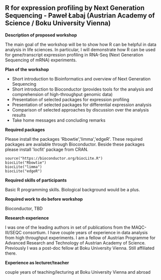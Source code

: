 ## R for expression profiling by Next Generation Sequencing - Paweł Łabaj (Austrian Academy of Science / Boku University Vienna) 
 
**Description of proposed workshop**

The main goal of the workshop will be to show how R can be helpful in data analysis in life sciences. In particular, I will demonstrate how R can be used for gene/transcript expression profiling in RNA-Seq (Next Generation Sequencing of mRNA) experiments.
 
**Plan of the workshop**

- Short introduction to Bioinformatics and overview of Next Generation Sequencing
- Short introduction to Bioconductor (provides tools for the analysis and comprehension of high-throughput genomic data)
- Presentation of selected packages for expression profiling
- Presentation of selected packages for differential expression analysis
- Comparison of selected approaches by discussion over the analysis results
- Take home messages and concluding remarks
 
**Required packages**

Please install the packages 'Rbowtie','limma','edgeR'. These required packages are available through Bioconductor. Beside these packages please install 'locfit' package from CRAN.

````{R}
source("https://bioconductor.org/biocLite.R")
biocLite("Rbowtie")
biocLite("limma")
biocLite("edgeR")
````
 
**Required skills of participants**

Basic R programming skills. Biological background would be a plus.
 
**Required work to do before workshop**

Bioconductor, TBD
 
**Research experience**

I was one of the leading authors in set of publications from the MAQC-III/SEQC consortium. I have couple years of experience in data analysis from high throughput experiments.
I am a fellow of Austrian Programme for Advanced Research and Technology of Austrian Academy of Science. Previously I was a post-doc fellow at Boku University Vienna. Still affiliated there.
 
**Experience as lecturer/teacher**

couple years of teaching/lecturing at Boku University Vienna and abroad
